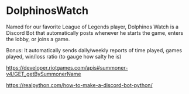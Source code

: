 # DolphinosWatch
Named for our favorite League of Legends player, Dolphinos Watch is a Discord Bot that automatically posts whenever he starts the game, enters the lobby, or joins a game.

Bonus: It automatically sends daily/weekly reports of time played, games played, win/loss ratio (to gauge how salty he is)


https://developer.riotgames.com/apis#summoner-v4/GET_getBySummonerName


https://realpython.com/how-to-make-a-discord-bot-python/ 